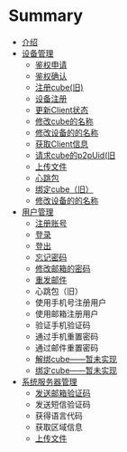 # Summary

* [介绍](README.md)
* [设备管理](client.md)
  * [鉴权申请](client/authApply.md)
  * [鉴权确认](client/authConfirim.md)
  * [注册cube\(旧\)](client/cubeRegisterOld.md)
  * [设备注册](client/clientRegister.md)
  * [更新Client状态](client/updateClientStatu.md)
  * [修改cube的名称](client/updateCube.md)
  * [修改设备的的名称](client/tong-bu-cube-de-ming-zi.md)
  * [获取Client信息](client/getClientInfo.md)
  * [请求cube的p2pUid\(旧](client/getCubeP2pUidOld.md)
  * [上传文件](client/uploadFile.md)
  * [心跳包](client/heart.md)
  * [绑定cube（旧）](client/bindCubeOld.md)
  * [修改设备的的名称](client/tong-bu-cube-de-ming-zi.md)
* [用户管理](account.md)
  * [注册账号](account/registerAccount.md)
  * [登录](account/login.md)
  * [登出](account/logout.md)
  * [忘记密码](account/wang-ji-mi-ma.md)
  * [修改邮箱的密码](account/updatePassword.md)
  * [重发邮件](account/zhong-fa-you-jian.md)
  * 心跳包（旧）
  * 使用手机号注册用户
  * 使用邮箱注册用户
  * 验证手机验证码
  * 通过手机重置密码
  * 通过邮件重置密码
  * [解绑cube——暂未实现](account/unbindCube.md)
  * [绑定cube——暂未实现](account/bindCube.md)
* [系统服务器管理](system.md)
  * [发送邮箱验证码](xi-tong-fu-wu-qi-guan-li/fa-song-you-xiang-yan-zheng-ma.md)
  * 发送短信验证码 
  * 获得语言代码
  * 获取区域信息
  * [上传文件](xi-tong-fu-wu-qi-guan-li/shang-chuan-wen-jian.md)

